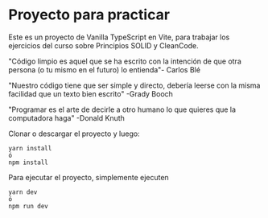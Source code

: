 # Proyecto para practicar

Este es un proyecto de Vanilla TypeScript en Vite, para trabajar los ejercicios del curso sobre Principios SOLID y CleanCode.

"Código limpio es aquel que se ha escrito con la intención de que otra persona (o tu mismo en el futuro) lo entienda"- Carlos Blé

"Nuestro código tiene que ser simple y directo, debería leerse con la misma facilidad que un texto bien escrito" -Grady Booch

"Programar es el arte de decirle a otro humano lo que quieres que la computadora haga" -Donald Knuth

Clonar o descargar el proyecto y luego:

```
yarn install
ó
npm install
```

Para ejecutar el proyecto, simplemente ejecuten
```
yarn dev
ó
npm run dev
```